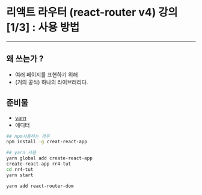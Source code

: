 # 리액트 라우터 (react-router v4) 강의 [1/3] : 사용 방법
---
## 왜 쓰는가 ?
- 여러 페이지를 표현하기 위해
- (거의 공식) 하나의 라이브러리다.

## 준비물
- [yarn](https://yarnpkg.com/lang/en/)
- 에디터

```bash
## npm사용하는 경우
npm install -g creat-react-app

## yarn 사용
yarn global add create-react-app
create-react-app rr4-tut
cd rr4-tut
yarn start

yarn add react-router-dom
```